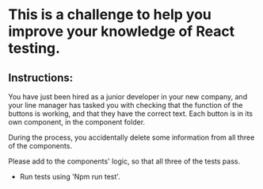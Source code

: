 # This is a challenge to help you improve your knowledge of React testing. 

## Instructions:

You have just been hired as a junior developer in your new company, and your line manager
has tasked you with checking that the function of the buttons is working, and that they have the correct text. 
Each button is in its own component, in the component folder.

During the process, you accidentally delete some information from all three of the components.

Please add to the components' logic, so that all three of the tests pass.

 * Run tests using 'Npm run test'. 

